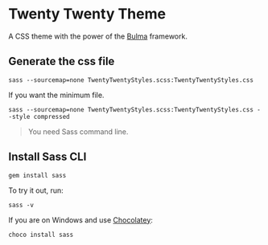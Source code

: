 # Twenty Twenty Theme

A CSS theme with the power of the [Bulma](https://bulma.io/) framework.

## Generate the css file

```
sass --sourcemap=none TwentyTwentyStyles.scss:TwentyTwentyStyles.css
```

If you want the minimum file.

```
sass --sourcemap=none TwentyTwentyStyles.scss:TwentyTwentyStyles.css --style compressed
```

> You need Sass command line.

## Install Sass CLI

```
gem install sass
```

To try it out, run:

```
sass -v
````

If you are on Windows and use [Chocolatey](https://chocolatey.org/):

```
choco install sass
```
